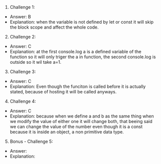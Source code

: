1. Challenge 1:
  - Answer: B
  - Explanation: when the variable is not defined by let or const it will skip the block scope and affect the whole code.


2. Challenge 2:
  - Answer: C 
  - Explanation: at the first console.log a is a defined variable of the function so it will only triger the a in function, the second console.log is outside so it wil take a=1.


3. Challenge 3:
  - Answer: C 
  - Explanation: Even though the funciton is called before it is actually stated, because of hosting it will be called anyways.


4. Challenge 4:
  - Answer: C
  - Explanation: because when we define a and b as the same thing when we modify the value of either one it will change both, that beeing said we can change the value of the number even though it is a const because it is inside an object, a non primitive data type.


5. Bonus - Challenge 5:
  - Answer:
  - Explanation:
